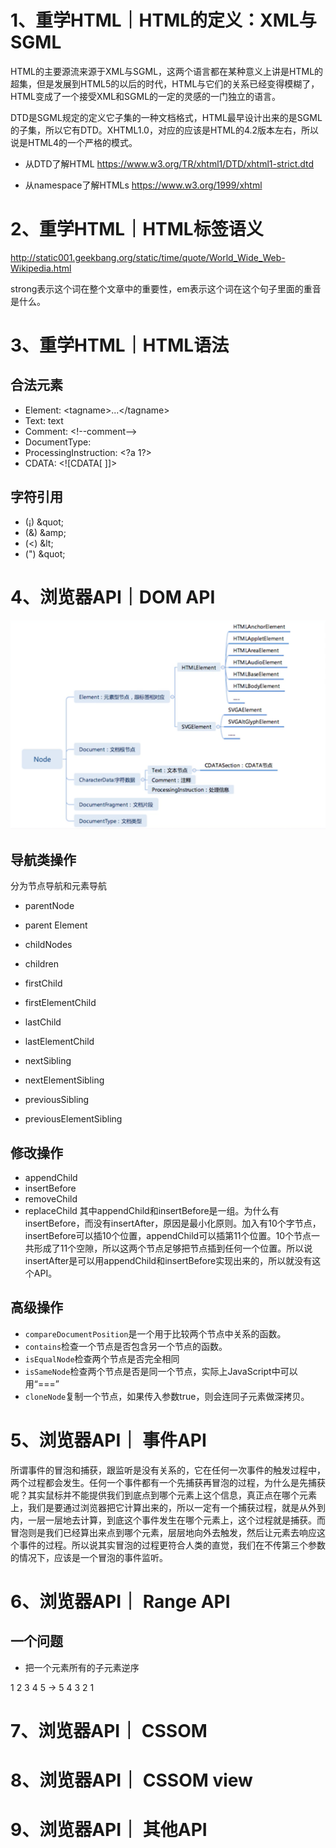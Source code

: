 # 1、重学HTML｜HTML的定义：XML与SGML

HTML的主要源流来源于XML与SGML，这两个语言都在某种意义上讲是HTML的超集，但是发展到HTML5的以后的时代，HTML与它们的关系已经变得模糊了，HTML变成了一个接受XML和SGML的一定的灵感的一门独立的语言。

DTD是SGML规定的定义它子集的一种文档格式，HTML最早设计出来的是SGML的子集，所以它有DTD。XHTML1.0，对应的应该是HTML的4.2版本左右，所以说是HTML4的一个严格的模式。

- 从DTD了解HTML
https://www.w3.org/TR/xhtml1/DTD/xhtml1-strict.dtd


- 从namespace了解HTMLs
https://www.w3.org/1999/xhtml

# 2、重学HTML｜HTML标签语义

http://static001.geekbang.org/static/time/quote/World_Wide_Web-Wikipedia.html

strong表示这个词在整个文章中的重要性，em表示这个词在这个句子里面的重音是什么。


# 3、重学HTML｜HTML语法

## 合法元素
- Element: \<tagname>...\</tagname>
- Text: text
- Comment: \<!--comment-->
- DocumentType: <!DocType html>
- ProcessingInstruction: \<?a 1?>
- CDATA: \<![CDATA[ ]]>

## 字符引用
- (&#161;) \&quot;
- (&amp;) \&amp;
- (&lt;) \&lt;
- (&quot;) \&quot;

# 4、浏览器API｜DOM API
![avartar](img/Node.png)

## 导航类操作
分为节点导航和元素导航
- parentNode 
- parent Element

- childNodes
- children

- firstChild
- firstElementChild

- lastChild
- lastElementChild

- nextSibling
- nextElementSibling

- previousSibling
- previousElementSibling

## 修改操作
- appendChild
- insertBefore
- removeChild
- replaceChild
其中appendChild和insertBefore是一组。为什么有insertBefore，而没有insertAfter，原因是最小化原则。加入有10个字节点，insertBefore可以插10个位置，appendChild可以插第11个位置。10个节点一共形成了11个空隙，所以这两个节点足够把节点插到任何一个位置。所以说insertAfter是可以用appendChild和insertBefore实现出来的，所以就没有这个API。

## 高级操作
-  `compareDocumentPosition`是一个用于比较两个节点中关系的函数。
- `contains`检查一个节点是否包含另一个节点的函数。
- `isEqualNode`检查两个节点是否完全相同
- `isSameNode`检查两个节点是否是同一个节点，实际上JavaScript中可以用“===”
- `cloneNode`复制一个节点，如果传入参数true，则会连同子元素做深拷贝。

# 5、浏览器API｜ 事件API
所谓事件的冒泡和捕获，跟监听是没有关系的，它在任何一次事件的触发过程中，两个过程都会发生。任何一个事件都有一个先捕获再冒泡的过程，为什么是先捕获呢？其实鼠标并不能提供我们到底点到哪个元素上这个信息，真正点在哪个元素上，我们是要通过浏览器把它计算出来的，所以一定有一个捕获过程，就是从外到内，一层一层地去计算，到底这个事件发生在哪个元素上，这个过程就是捕获。而冒泡则是我们已经算出来点到哪个元素，层层地向外去触发，然后让元素去响应这个事件的过程。所以说其实冒泡的过程更符合人类的直觉，我们在不传第三个参数的情况下，应该是一个冒泡的事件监听。

# 6、浏览器API｜ Range API

## 一个问题
- 把一个元素所有的子元素逆序

1 2 3 4 5 -> 5 4 3 2 1

# 7、浏览器API｜ CSSOM

# 8、浏览器API｜ CSSOM view

# 9、浏览器API｜ 其他API